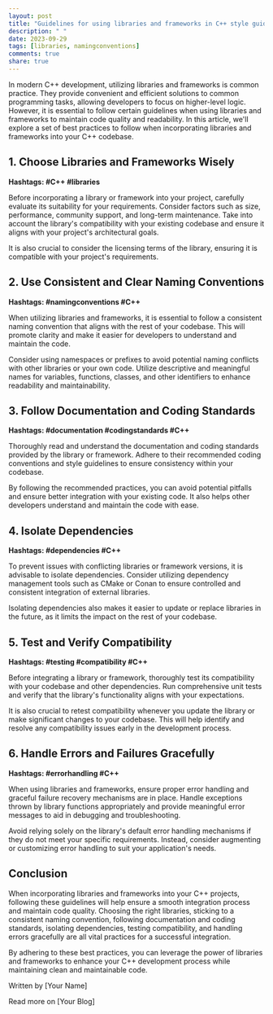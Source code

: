 ```yaml
---
layout: post
title: "Guidelines for using libraries and frameworks in C++ style guides."
description: " "
date: 2023-09-29
tags: [libraries, namingconventions]
comments: true
share: true
---
```


In modern C++ development, utilizing libraries and frameworks is common practice. They provide convenient and efficient solutions to common programming tasks, allowing developers to focus on higher-level logic. However, it is essential to follow certain guidelines when using libraries and frameworks to maintain code quality and readability. In this article, we'll explore a set of best practices to follow when incorporating libraries and frameworks into your C++ codebase.

## 1. Choose Libraries and Frameworks Wisely

**Hashtags: #C++ #libraries**

Before incorporating a library or framework into your project, carefully evaluate its suitability for your requirements. Consider factors such as size, performance, community support, and long-term maintenance. Take into account the library's compatibility with your existing codebase and ensure it aligns with your project's architectural goals.

It is also crucial to consider the licensing terms of the library, ensuring it is compatible with your project's requirements.

## 2. Use Consistent and Clear Naming Conventions

**Hashtags: #namingconventions #C++**

When utilizing libraries and frameworks, it is essential to follow a consistent naming convention that aligns with the rest of your codebase. This will promote clarity and make it easier for developers to understand and maintain the code.

Consider using namespaces or prefixes to avoid potential naming conflicts with other libraries or your own code. Utilize descriptive and meaningful names for variables, functions, classes, and other identifiers to enhance readability and maintainability.

## 3. Follow Documentation and Coding Standards

**Hashtags: #documentation #codingstandards #C++**

Thoroughly read and understand the documentation and coding standards provided by the library or framework. Adhere to their recommended coding conventions and style guidelines to ensure consistency within your codebase.

By following the recommended practices, you can avoid potential pitfalls and ensure better integration with your existing code. It also helps other developers understand and maintain the code with ease.

## 4. Isolate Dependencies

**Hashtags: #dependencies #C++**

To prevent issues with conflicting libraries or framework versions, it is advisable to isolate dependencies. Consider utilizing dependency management tools such as CMake or Conan to ensure controlled and consistent integration of external libraries.

Isolating dependencies also makes it easier to update or replace libraries in the future, as it limits the impact on the rest of your codebase.

## 5. Test and Verify Compatibility

**Hashtags: #testing #compatibility #C++**

Before integrating a library or framework, thoroughly test its compatibility with your codebase and other dependencies. Run comprehensive unit tests and verify that the library's functionality aligns with your expectations.

It is also crucial to retest compatibility whenever you update the library or make significant changes to your codebase. This will help identify and resolve any compatibility issues early in the development process.

## 6. Handle Errors and Failures Gracefully

**Hashtags: #errorhandling #C++**

When using libraries and frameworks, ensure proper error handling and graceful failure recovery mechanisms are in place. Handle exceptions thrown by library functions appropriately and provide meaningful error messages to aid in debugging and troubleshooting.

Avoid relying solely on the library's default error handling mechanisms if they do not meet your specific requirements. Instead, consider augmenting or customizing error handling to suit your application's needs.

## Conclusion

When incorporating libraries and frameworks into your C++ projects, following these guidelines will help ensure a smooth integration process and maintain code quality. Choosing the right libraries, sticking to a consistent naming convention, following documentation and coding standards, isolating dependencies, testing compatibility, and handling errors gracefully are all vital practices for a successful integration.

By adhering to these best practices, you can leverage the power of libraries and frameworks to enhance your C++ development process while maintaining clean and maintainable code.

Written by [Your Name]

Read more on [Your Blog]